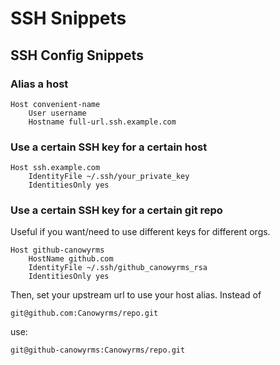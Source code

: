 # SSH Snippets

## SSH Config Snippets

### Alias a host

```sshconfig
Host convenient-name
	User username
	Hostname full-url.ssh.example.com
```


### Use a certain SSH key for a certain host

```sshconfig
Host ssh.example.com
	IdentityFile ~/.ssh/your_private_key
	IdentitiesOnly yes
```


### Use a certain SSH key for a certain git repo

Useful if you want/need to use different keys for different orgs.

```sshconfig
Host github-canowyrms
	HostName github.com
	IdentityFile ~/.ssh/github_canowyrms_rsa
	IdentitiesOnly yes
```

Then, set your upstream url to use your host alias. Instead of

`git@github.com:Canowyrms/repo.git`

use:

`git@github-canowyrms:Canowyrms/repo.git`
